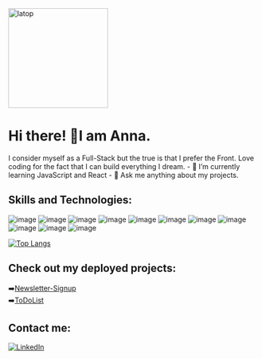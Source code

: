 <img src="https://media.giphy.com/media/paTz7UZbPfTZFRYnnB/giphy.gif" alt="latop" width="200" height="200" frameBorder="0">
<h1>Hi there! 👋I am Anna.</h1>
I consider myself as a Full-Stack but the true is that I prefer the Front.
Love coding for the fact that I can build everything I dream.
- 🌱 I’m currently learning JavaScript and React
- 💬 Ask me anything about my projects.

<h2>Skills and Technologies:</h2>

![image](https://user-images.githubusercontent.com/85047120/197244988-c3dcee48-3f07-4bf1-8a15-c7a0d1181579.png)
![image](https://user-images.githubusercontent.com/85047120/197244748-d5d909c8-ebb2-4a91-b522-12a7f665a61b.png)
![image](https://user-images.githubusercontent.com/85047120/197245048-6f3ad437-b09d-48ec-8e6d-a2840bfb371f.png)
![image](https://user-images.githubusercontent.com/85047120/197245089-12fa8305-e937-48e1-812a-52a1846a84dd.png)
![image](https://img.shields.io/badge/Bootstrap-7952B3?style=for-the-badge&logo=Bootstrap&logoColor=white)
![image](https://img.shields.io/badge/React-61DAFB?style=for-the-badge&logo=React&logoColor=white)
![image](https://img.shields.io/badge/Node.js-339933?style=for-the-badge&logo=Node.js&logoColor=white)
![image](https://img.shields.io/badge/GitHub-181717?style=for-the-badge&logo=GitHub&logoColor=white)
![image](https://img.shields.io/badge/SCSS-CC6699?style=for-the-badge&logo=SASS&logoColor=white)
![image](https://img.shields.io/badge/Web3.js-F16822?style=for-the-badge&logo=Web3.js&logoColor=white)
![image](https://img.shields.io/badge/MongoDB-47A248?style=for-the-badge&logo=MongoDB&logoColor=white)


[![Top Langs](https://github-readme-stats.vercel.app/api/top-langs/?username=AnnaKondrDeveloper&layout=compact&theme=gruvbox)](https://github.com/anuraghazra/github-readme-stats)

<h2>Check out my deployed projects:</h2>

➡️<a href="https://rocky-tundra-35654.herokuapp.com/">Newsletter-Signup</a> <br>
➡️<a href="https://tranquil-everglades-15328.herokuapp.com/">ToDoList</a>

<h2>Contact me:</h2>

<a href="https://www.linkedin.com/in/anna-kondrateva-developer">
	<img src="https://camo.githubusercontent.com/f17ba9730c27e5f1230325b94c8b68bbf3115d32650866f6e3d0ade68201beea/68747470733a2f2f696d672e736869656c64732e696f2f62616467652f4c696e6b6564496e2d2532333030373742352e7376673f6c6f676f3d6c696e6b6564696e266c6f676f436f6c6f723d7768697465" alt="LinkedIn" data-canonical-src="https://img.shields.io/badge/LinkedIn-%230077B5.svg?logo=linkedin&amp;logoColor=white" style="max-width: 100%;">
</a>
